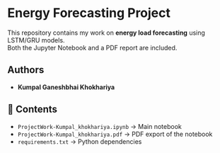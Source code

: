 # Energy Forecasting Project

This repository contains my work on **energy load forecasting** using LSTM/GRU models.  
Both the Jupyter Notebook and a PDF report are included.

##  Authors  
- **Kumpal Ganeshbhai Khokhariya**  

## 📂 Contents
- `ProjectWork-Kumpal_khokhariya.ipynb` → Main notebook
- `ProjectWork-Kumpal_khokhariya.pdf` → PDF export of the notebook
- `requirements.txt` → Python dependencies


